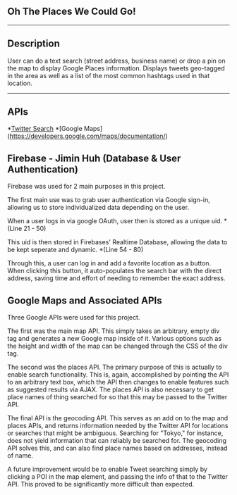 ## Oh The Places We Could Go!
***
## Description
User can do a text search (street address, business name) or drop a pin on the map to display Google Places information. Displays tweets geo-tagged in the area as well as a list of the most common hashtags used in that location.
***
## APIs
*[Twitter Search](https://developer.twitter.com/en/docs/tweets/search/overview/standard.html)
*[Google Maps] (https://developers.google.com/maps/documentation/)

## Firebase - Jimin Huh (Database & User Authentication)
Firebase was used for 2 main purposes in this project.

The first main use was to grab user authentication via Google sign-in, allowing us to store individualized data depending on the user.

When a user logs in via google OAuth, user then is stored as a unique uid. *(Line 21 - 50)

This uid is then stored in Firebases' Realtime Database, allowing the data to be kept seperate and dynamic. *(Line 54 - 80)


Through this, a user can log in and add a favorite location as a button. When clicking this button, it auto-populates the search bar with the direct address, saving time and effort of needing to remember the exact address.

## Google Maps and Associated APIs
Three Google APIs were used for this project.

The first was the main map API.  This simply takes an arbitrary, empty div tag and generates a new Google map inside of it.  Various options such as the height and width of the map can be changed through the CSS of the div tag.

The second was the places API.  The primary purpose of this is actually to enable search functionality.  This is, again, accomplished by pointing the API to an arbitrary text box, which the API then changes to enable features such as suggested results via AJAX.  The places API is also necessary to get place names of thing searched for so that this may be passed to the Twitter API.

The final API is the geocoding API.  This serves as an add on to the map and places APIs, and returns information needed by the Twitter API for locations or searches that might be ambiguous.  Searching for "Tokyo," for instance, does not yield information that can reliably be searched for.  The geocoding API solves this, and can also find place names based on addresses, instead of name.

A future improvement would be to enable Tweet searching simply by clicking a POI in the map element, and passing the info of that to the Twitter API.  This proved to be significantly more difficult than expected.